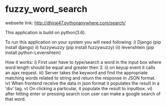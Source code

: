# fuzzy_word_search
webseite link: http://dhiraj47.pythonanywhere.com/search/

This application is build on python(3.6).

To run this application on your system you will need following:
i) Django  (pip install django)
ii) fuzzywuzzy  (pip install fuzzywuzzy)
iii) levenshtein  (pip install python-Levenshtein)

How it works:
i) First user have to type/search a word in the input box where word length should be equal and greater then 3.
ii) on keyup event it calls an ajax request.
iii) Server takes the keyword and find the appropriate matching words related to string and return the response in JSON format.
iv) When frontend receive the data in json format it populates the result in a 'div' tag.
v) On clicking a particular, it populate the result to inputbox.
vi) after hitting enter or pressing search icon user can make a google search of that word.
